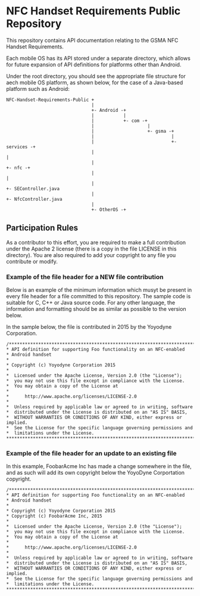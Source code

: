 # NFC Handset Requirements Public Repository #

This repository contains API documentation relating to the GSMA NFC Handset Requirements.

Each mobile OS has its API stored under a separate directory, which allows for future expansion of API definitions for platforms other than Android.

Under the root directory, you should see the appropriate file structure for aech mobile OS platform, as shown below, 
for the case of a Java-based platform such as Android:

```
NFC-Handset-Requirements-Public +
                                |
                                +- Android -+
                                |           |
                                |           +- com -+
                                |                    |
                                |                    +- gsma -+
                                |                             |
                                |                             +- services -+
                                |                                           |
                                |                                           +- nfc -+
                                |                                                   |
                                |                                                   +- SEController.java
                                |                                                   +- NfcController.java
                                |
                                +- OtherOS -+
```

## Participation Rules ##

As a contributor to this effort, you are required to make a full contribution under the Apache 2 license (there is a copy in the file LICENSE in this directory). You are also required to add your copyright to any file you contribute or modify.

### Example of the file header for a NEW file contribution ###

Below is an example of the minimum information which musyt be present in every file header for a file committed to this repository. The sample code is suitable for C, C++ or Java source code. For any other language, the information and formatting should be as similar as possible to the version below.

In the sample below, the file is contributed in 2015 by the Yoyodyne Corporation.

```
/******************************************************************************
* API definition for supporting Foo functionality on an NFC-enabled
* Android handset
*
* Copyright (c) Yoyodyne Corporation 2015
*
*  Licensed under the Apache License, Version 2.0 (the "License");
*  you may not use this file except in compliance with the License.
*  You may obtain a copy of the License at
*
*      http://www.apache.org/licenses/LICENSE-2.0
*
*  Unless required by applicable law or agreed to in writing, software
*  distributed under the License is distributed on an "AS IS" BASIS,
*  WITHOUT WARRANTIES OR CONDITIONS OF ANY KIND, either express or implied.
*  See the License for the specific language governing permissions and
*  limitations under the License.
*******************************************************************************/

```

### Example of the file header for an update to an existing file ###

In this example, FoobarAcme Inc has made a change somewhere in the file, and as such will add its own copyright below the YoyoDyne Corportation copyright.

```
/******************************************************************************
* API definition for supporting Foo functionality on an NFC-enabled
* Android handset
*
* Copyright (c) Yoyodyne Corporation 2015
* Copyright (c) FoobarAcme Inc, 2015
*
*  Licensed under the Apache License, Version 2.0 (the "License");
*  you may not use this file except in compliance with the License.
*  You may obtain a copy of the License at
*
*      http://www.apache.org/licenses/LICENSE-2.0
*
*  Unless required by applicable law or agreed to in writing, software
*  distributed under the License is distributed on an "AS IS" BASIS,
*  WITHOUT WARRANTIES OR CONDITIONS OF ANY KIND, either express or implied.
*  See the License for the specific language governing permissions and
*  limitations under the License.
*******************************************************************************/

```


